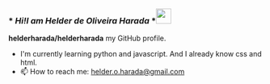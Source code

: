### * *Hi!I am Helder de Oliveira Harada* *<img src="https://user-images.githubusercontent.com/42378118/110234147-e3259600-7f4e-11eb-95be-0c4047144dea.gif" width="30">



**helderharada/helderharada** my GitHub profile.

-  I'm currently learning python and javascript. And I already know css and html.
- 📫 How to reach me:
      helder.o.harada@gmail.com
      



 

 

